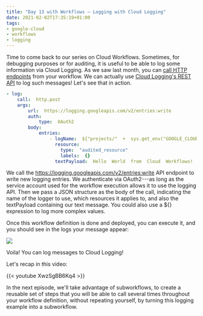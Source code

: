 ```yaml
---
title: "Day 13 with Workflows — Logging with Cloud Logging"
date: 2021-02-02T17:35:19+01:00
tags:
- google-cloud
- workflows
- logging
---
```


Time to come back to our series on Cloud Workflows. 
Sometimes, for debugging purposes or for auditing, it is useful to be able to log some information via Cloud Logging. 
As we saw last month, you can 
[call HTTP endpoints](http://glaforge.appspot.com/article/day-8-with-cloud-workflows-calling-an-http-endpoint) from your workflow. 
We can actually use 
[Cloud Logging's REST API](https://cloud.google.com/logging/docs/reference/v2/rest/v2/entries/write) to log such messages! 
Let's see that in action.

```yaml
- log:
    call:  http.post
    args:
        url:  https://logging.googleapis.com/v2/entries:write
        auth:
            type:  OAuth2
        body:
            entries:
                - logName:  ${"projects/"  +  sys.get_env("GOOGLE_CLOUD_PROJECT_ID")  +  "/logs/workflow_logger"}
                  resource:
                    type:  "audited_resource"
                    labels:  {}
                  textPayload:  Hello  World  from  Cloud  Workflows!
```

We call the <https://logging.googleapis.com/v2/entries:write> API endpoint to write new logging entries. 
We authenticate via OAuth2---as long as the service account used for the workflow execution allows it to use the logging API. 
Then we pass a JSON structure as the body of the call, indicating the name of the logger to use, 
which resources it applies to, and also the textPayload containing our text message. You could also use a ${} expression to log more complex values.

Once this workflow definition is done and deployed, you can execute it, and you should see in the logs your message appear:

![](https://glaforge.appspot.com/media/w13-cloud-logging.png)

Voila! You can log messages to Cloud Logging!

Let's recap in this video:

{{< youtube XwzSgBB6Kq4 >}}

In the next episode, we'll take advantage of subworkflows, 
to create a reusable set of steps that you will be able to call several times throughout your workflow definition,
without repeating yourself, by turning this logging example into a subworkflow.